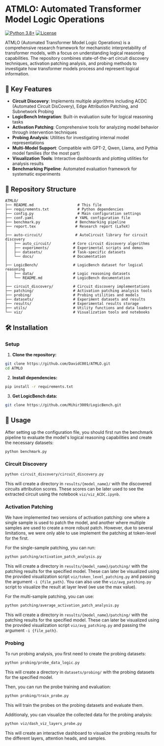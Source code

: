 # ATMLO: Automated Transformer Model Logic Operations

[![Python 3.8+](https://img.shields.io/badge/python-3.8+-blue.svg)](https://www.python.org/downloads/)
[![License](https://img.shields.io/badge/license-MIT-green.svg)](LICENSE)

ATMLO (Automated Transformer Model Logic Operations) is a comprehensive research framework for mechanistic interpretability of transformer models, with a focus on understanding logical reasoning capabilities. The repository combines state-of-the-art circuit discovery techniques, activation patching analysis, and probing methods to investigate how transformer models process and represent logical information.

## 🚀 Key Features

- **Circuit Discovery**: Implements multiple algorithms including ACDC (Automated Circuit DisCovery), Edge Attribution Patching, and Subnetwork Probing
- **LogicBench Integration**: Built-in evaluation suite for logical reasoning tasks
- **Activation Patching**: Comprehensive tools for analyzing model behavior through intervention techniques
- **Probing Analysis**: Utilities for investigating internal model representations
- **Multi-Model Support**: Compatible with GPT-2, Qwen, Llama, and Pythia model families (for the most part)
- **Visualization Tools**: Interactive dashboards and plotting utilities for analysis results
- **Benchmarking Pipeline**: Automated evaluation framework for systematic experiments

## 📁 Repository Structure

```
ATMLO/
├── README.md                    # This file
├── requirements.txt             # Python dependencies
├── config.py                    # Main configuration settings
├── conf.yaml                   # YAML configuration file
├── benchmark.py                # Benchmarking pipeline
├── report.tex                  # Research report (LaTeX)
│
├── auto-circuit/               # AutoCircuit library for circuit discovery
│   ├── auto_circuit/          # Core circuit discovery algorithms
│   ├── experiments/           # Experimental scripts and demos
│   ├── datasets/              # Task-specific datasets
│   └── docs/                  # Documentation
│
├── LogicBench/                # LogicBench dataset for logical reasoning
│   ├── data/                  # Logic reasoning datasets
│   └── README.md              # LogicBench documentation
│
├── circuit_discovery/         # Circuit discovery implementations
├── patching/                  # Activation patching analysis tools
├── probing/                   # Probing utilities and models
├── datasets/                  # Experiment datasets and results
├── results/                   # Experimental results storage
├── utils/                     # Utility functions and data loaders
└── viz/                       # Visualization tools and notebooks
```

## 🛠️ Installation

### Setup

1. **Clone the repository:**
```bash
git clone https://github.com/DavidC001/ATMLO.git
cd ATMLO
```

2. **Install dependencies:**
```bash
pip install -r requirements.txt
```

3. **Get LogicBench data:**
```bash
git clone https://github.com/Mihir3009/LogicBench.git
```

## 🔬 Usage

After setting up the configuration file, you should first run the benchmark pipeline to evaluate the model's logical reasoning capabilities and create the necessary datasets:
```bash
python benchmark.py
```

### Circuit Discovery
```bash
python circuit_discovery/circuit_discovery.py
```
This will create a directory in `results/{model_name}/` with the discovered circuits attribution scores.
These scores can be later used to see the extracted circuit using the notebook `viz/viz_ACDC.ipynb`.

### Activation Patching
We have implemented two versions of activation patching: one where a single sample is used to patch the model, and another where multiple samples are used to create a more robust patch.
However, due to several limitations, we were only able to use implement the patching at token-level for the first.

For the single-sample patching, you can run:
```bash
python patching/activation_patch_analysis.py
```
This will create a directory in `results/{model_name}/patching/` with the patching results for the specified model.
These can later be visualized using the provided visualization script `viz/token_level_patching.py` and passing the argument `-i {file_path}`. You can also use the `viz/avg_patching.py` script to visualize the result at layer level (we use the max value).

For the multi-sample patching, you can use:
```bash
python patching/average_activation_patch_analysis.py
```
This will create a directory in `results/{model_name}/patching/` with the patching results for the specified model.
These can later be visualized using the provided visualization script `viz/avg_patching.py` and passing the argument `-i {file_path}`.

### Probing
To run probing analysis, you first need to create the probing datasets:
```bash
python probing/probe_data_logic.py
```
This will create a directory in `datasets/probing/` with the probing datasets for the specified model.

Then, you can run the probe training and evaluation:
```bash
python probing/train_probe.py
```
This will train the probes on the probing datasets and evaluate them.

Additionaly, you can visualize the collected data for the probing analysis:
```bash
python viz/dash_viz_layers_probe.py
```
This will create an interactive dashboard to visualize the probing results for the different layers, attention heads, and samples.